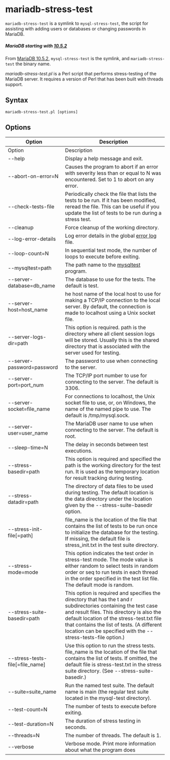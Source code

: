 
# mariadb-stress-test

`mariadb-stress-test` is a symlink to `mysql-stress-test`, the script for assisting with adding users or databases or changing passwords in MariaDB.



##### MariaDB starting with [10.5.2](../../release-notes/mariadb-community-server/release-notes-mariadb-10-5-series/mariadb-1052-release-notes.md)
From [MariaDB 10.5.2](../../release-notes/mariadb-community-server/release-notes-mariadb-10-5-series/mariadb-1052-release-notes.md), `mysql-stress-test` is the symlink, and `mariadb-stress-test` the binary name.


*mariadb-stress-test.pl* is a Perl script that performs stress-testing of the MariaDB server. It requires a version of Perl that has been built with threads support.


## Syntax


```
mariadb-stress-test.pl [options]
```

## Options



| Option | Description |
| --- | --- |
| Option | Description |
| --help | Display a help message and exit. |
| --abort-on-error=N | Causes the program to abort if an error with severity less than or equal to N was encountered. Set to 1 to abort on any error. |
| --check-tests-file | Periodically check the file that lists the tests to be run. If it has been modified, reread the file. This can be useful if you update the list of tests to be run during a stress test. |
| --cleanup | Force cleanup of the working directory. |
| --log-error-details | Log error details in the global [error log](../server-management/server-monitoring-logs/error-log.md) file. |
| --loop-count=N | In sequential test mode, the number of loops to execute before exiting. |
| --mysqltest=path | The path name to the [mysqltest](../reference/mariadb-internals/using-mariadb-with-your-programs-api/libmysqld/mariadb-test-and-mariadb-test-embedded.md) program. |
| --server-database=db_name | The database to use for the tests. The default is test. |
| --server-host=host_name | he host name of the local host to use for making a TCP/IP connection to the local server. By default, the connection is made to localhost using a Unix socket file. |
| --server-logs-dir=path | This option is required. path is the directory where all client session logs will be stored. Usually this is the shared directory that is associated with the server used for testing. |
| --server-password=password | The password to use when connecting to the server. |
| --server-port=port_num | The TCP/IP port number to use for connecting to the server. The default is 3306. |
| --server-socket=file_name | For connections to localhost, the Unix socket file to use, or, on Windows, the name of the named pipe to use. The default is /tmp/mysql.sock. |
| --server-user=user_name | The MariaDB user name to use when connecting to the server. The default is root. |
| --sleep-time=N | The delay in seconds between test executions. |
| --stress-basedir=path | This option is required and specified the path is the working directory for the test run. It is used as the temporary location for result tracking during testing. |
| --stress-datadir=path | The directory of data files to be used during testing. The default location is the data directory under the location given by the --stress-suite-basedir option. |
| --stress-init-file[=path] | file_name is the location of the file that contains the list of tests to be run once to initialize the database for the testing. If missing, the default file is stress_init.txt in the test suite directory. |
| --stress-mode=mode | This option indicates the test order in stress-test mode. The mode value is either random to select tests in random order or seq to run tests in each thread in the order specified in the test list file. The default mode is random. |
| --stress-suite-basedir=path | This option is required and specifies the directory that has the t and r subdirectories containing the test case and result files. This directory is also the default location of the stress-test.txt file that contains the list of tests. (A different location can be specified with the --stress-tests-file option.) |
| --stress-tests-file[=file_name] | Use this option to run the stress tests. file_name is the location of the file that contains the list of tests. If omitted, the default file is stress-test.txt in the stress suite directory. (See --stress-suite-basedir.) |
| --suite=suite_name | Run the named test suite. The default name is main (the regular test suite located in the mysql-test directory). |
| --test-count=N | The number of tests to execute before exiting. |
| --test-duration=N | The duration of stress testing in seconds. |
| --threads=N | The number of threads. The default is 1. |
| --verbose | Verbose mode. Print more information about what the program does |


